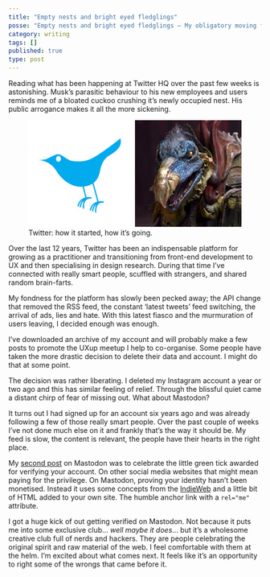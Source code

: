 ```yaml
---
title: "Empty nests and bright eyed fledglings"
posse: "Empty nests and bright eyed fledglings – My obligatory moving from Twitter to Mastodon post."
category: writing
tags: []
published: true
type: post
---
```


Reading what has been happening at Twitter HQ over the past few weeks is astonishing. Musk’s parasitic behaviour to his new employees and users reminds me of a bloated cuckoo crushing it’s newly occupied nest. His public arrogance makes it all the more sickening.

<figure>
<img src="/assets/img/writing/2022-12/twitter.jpeg" alt="The original Twitter logo of a blue bird alongside an evil and ugly Skeksis from the Dark Crystal.">
<figcaption>
Twitter: how it started, how it’s going.
</figcaption>
</figure>

Over the last 12 years, Twitter has been an indispensable platform for growing as a practitioner and transitioning from front-end development to UX and then specialising in design research. During that time I’ve connected with really smart people, scuffled with strangers, and shared random brain-farts.

My fondness for the platform has slowly been pecked away; the API change that removed the RSS feed, the constant ‘latest tweets’ feed switching, the arrival of ads, lies and hate. With this latest fiasco and the murmuration of users leaving, I decided enough was enough.

I’ve downloaded an archive of my account and will probably make a few posts to promote the UXup meetup I help to co-organise. Some people have taken the more drastic decision to delete their data and account. I might do that at some point.

The decision was rather liberating. I deleted my Instagram account a year or two ago and this has similar feeling of relief. Through the blissful quiet came a distant chirp of fear of missing out. What about Mastodon?

It turns out I had signed up for an account six years ago and was already following a few of those really smart people. Over the past couple of weeks I’ve not done much else on it and frankly that’s the way it should be. My feed is slow, the content is relevant, the people have their hearts in the right place.

My [second post](https://mastodon.social/@benjaminparry/109400141195302832) on Mastodon was to celebrate the little green tick awarded for verifying your account. On other social media websites that might mean paying for the privilege. On Mastodon, proving your identity hasn’t been monetised. Instead it uses some concepts from the [IndieWeb](https://indieweb.org/) and a little bit of HTML added to your own site. The humble anchor link with a `rel="me"` attribute.

I got a huge kick of out getting verified on Mastodon. Not because it puts me into some exclusive club… *well maybe it does*… but it’s a wholesome creative club full of nerds and hackers. They are people celebrating the original spirit and raw material of the web. I feel comfortable with them at the helm. I’m excited about what comes next. It feels like it’s an opportunity to right some of the wrongs that came before it.
